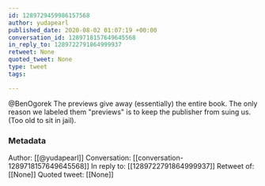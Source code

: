 ```yaml
---
id: 1289729459986157568
author: yudapearl
published_date: 2020-08-02 01:07:19 +00:00
conversation_id: 1289718157649645568
in_reply_to: 1289722791864999937
retweet: None
quoted_tweet: None
type: tweet
tags:

---
```


@BenOgorek The previews give away (essentially) the entire book. The only reason we labeled them "previews" is to keep the publisher from suing us. (Too old to sit in jail).

### Metadata

Author: [[@yudapearl]]
Conversation: [[conversation-1289718157649645568]]
In reply to: [[1289722791864999937]]
Retweet of: [[None]]
Quoted tweet: [[None]]
